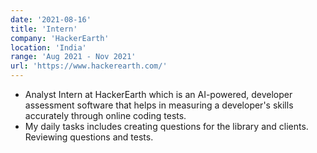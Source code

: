 ```yaml
---
date: '2021-08-16'
title: 'Intern'
company: 'HackerEarth'
location: 'India'
range: 'Aug 2021 - Nov 2021'
url: 'https://www.hackerearth.com/'
---
```


- Analyst Intern at HackerEarth which is an AI-powered, developer assessment software that helps in measuring a developer's skills accurately through online coding tests.
- My daily tasks includes creating questions for the library and clients. Reviewing questions and tests. 

